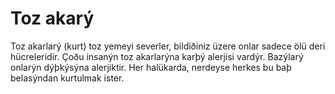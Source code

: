 # Toz akarý

Toz akarlarý (kurt) toz yemeyi severler, bildiðiniz üzere onlar sadece ölü deri
hücreleridir. Çoðu insanýn toz akarlarýna karþý alerjisi vardýr. Bazýlarý
onlarýn dýþkýsýna alerjiktir. Her halükarda, nerdeyse herkes bu baþ belasýndan
kurtulmak ister.
